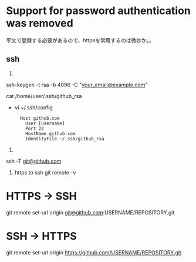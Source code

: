 # Support for password authentication was removed
平文で登録する必要があるので、httpsを常用するのは微妙か。。

## ssh
1. 
  ssh-keygen -t rsa -b 4096 -C "your_email@example.com"

  cat /home/user/.ssh/github_rsa

- vi ~/.ssh/config
  ```
    Host github.com
      User [username]
      Port 22
      HostName github.com
      IdentityFile ~/.ssh/github_rsa
  ```

1. 
  ssh -T git@github.com


1. https to ssh
git remote -v

# HTTPS -> SSH
git remote set-url origin  git@github.com:USERNAME/REPOSITORY.git

# SSH -> HTTPS
git remote set-url origin  https://github.com/USERNAME/REPOSITORY.git